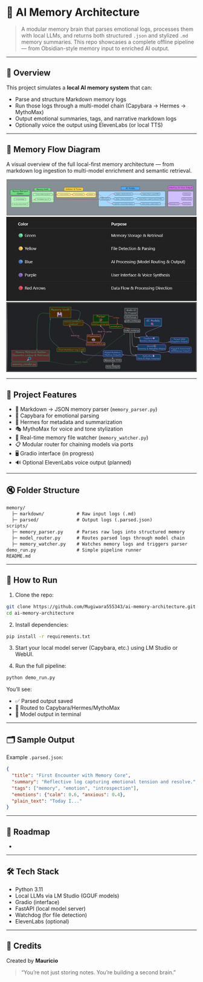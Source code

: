 # 🧠 AI Memory Architecture

> A modular memory brain that parses emotional logs, processes them with local LLMs, and returns both structured `.json` and stylized `.md` memory summaries. This repo showcases a complete offline pipeline — from Obsidian-style memory input to enriched AI output.

---

## 📘 Overview

This project simulates a **local AI memory system** that can:

* Parse and structure Markdown memory logs
* Run those logs through a multi-model chain (Capybara → Hermes → MythoMax)
* Output emotional summaries, tags, and narrative markdown logs
* Optionally voice the output using ElevenLabs (or local TTS)

---

## 🧠 Memory Flow Diagram

A visual overview of the full local-first memory architecture — from markdown log ingestion to multi-model enrichment and semantic retrieval.

[![Memory Architecture Simple Diagram](./memory_flow_diagram_dark(2).png)](./memory_flow_diagram_dark(2).png)
[![Legen/Key](./Legend_Key.png)](./Legend_Key.png)
[![First Draft Diagram](./memory_flow_diagram_dark.png)](./memory_flow_diagram_dark.png)


---

## 🧉 Project Features

* 🔄 Markdown → JSON memory parser (`memory_parser.py`)
* 🧠 Capybara for emotional parsing
* 🧠 Hermes for metadata and summarization
* 🎭 MythoMax for voice and tone stylization
* 📂 Real-time memory file watcher (`memory_watcher.py`)
* 📋 Modular router for chaining models via ports
* 🖥️ Gradio interface (in progress)
* 🔊 Optional ElevenLabs voice output (planned)

---

## 🔇 Folder Structure

```
memory/
  ├─ markdown/            # Raw input logs (.md)
  ├─ parsed/              # Output logs (.parsed.json)
scripts/
  ├─ memory_parser.py     # Parses raw logs into structured memory
  ├─ model_router.py      # Routes parsed logs through model chain
  ├─ memory_watcher.py    # Watches memory logs and triggers parser
demo_run.py               # Simple pipeline runner
README.md
```

---

## 🚀 How to Run

1. Clone the repo:

```bash
git clone https://github.com/Mugiwara555343/ai-memory-architecture.git
cd ai-memory-architecture
```

2. Install dependencies:

```bash
pip install -r requirements.txt
```

3. Start your local model server (Capybara, etc.) using LM Studio or WebUI.

4. Run the full pipeline:

```bash
python demo_run.py
```

You’ll see:

* ✅ Parsed output saved
* 🚚 Routed to Capybara/Hermes/MythoMax
* 🧠 Model output in terminal

---

## 🗂 Sample Output

Example `.parsed.json`:

```json
{
  "title": "First Encounter with Memory Core",
  "summary": "Reflective log capturing emotional tension and resolve.",
  "tags": ["memory", "emotion", "introspection"],
  "emotions": {"calm": 0.6, "anxious": 0.4},
  "plain_text": "Today I..."
}
```

---

## 🌱 Roadmap

*

---

## 🛠️ Tech Stack

* Python 3.11
* Local LLMs via LM Studio (GGUF models)
* Gradio (interface)
* FastAPI (local model server)
* Watchdog (for file detection)
* ElevenLabs (optional)

---

## 🙌 Credits

Created by **Mauricio**

> “You’re not just storing notes. You’re building a second brain.”
